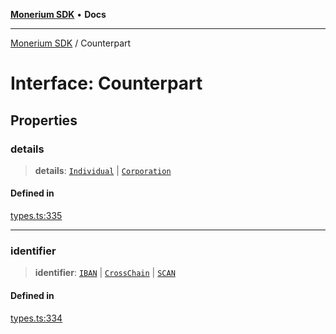 [**Monerium SDK**](../README.md) • **Docs**

---

[Monerium SDK](../README.md) / Counterpart

# Interface: Counterpart

## Properties

### details

> **details**: [`Individual`](Individual.md) \| [`Corporation`](Corporation.md)

#### Defined in

[types.ts:335](https://github.com/monerium/js-monorepo/blob/b10be252d44a0e68c58bc7ef6fab8947911e4a7a/packages/sdk/src/types.ts#L335)

---

### identifier

> **identifier**: [`IBAN`](IBAN.md) \| [`CrossChain`](CrossChain.md) \| [`SCAN`](SCAN.md)

#### Defined in

[types.ts:334](https://github.com/monerium/js-monorepo/blob/b10be252d44a0e68c58bc7ef6fab8947911e4a7a/packages/sdk/src/types.ts#L334)
